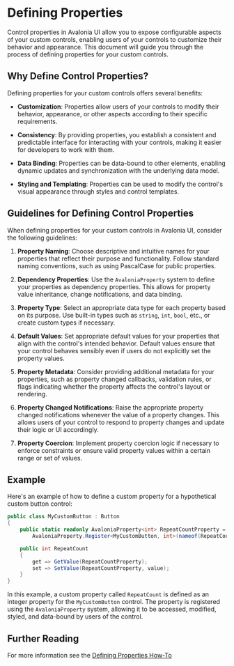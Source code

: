 # Defining Properties

Control properties in Avalonia UI allow you to expose configurable aspects of your custom controls, enabling users of your controls to customize their behavior and appearance. This document will guide you through the process of defining properties for your custom controls.

## Why Define Control Properties?

Defining properties for your custom controls offers several benefits:

- **Customization**: Properties allow users of your controls to modify their behavior, appearance, or other aspects according to their specific requirements.

- **Consistency**: By providing properties, you establish a consistent and predictable interface for interacting with your controls, making it easier for developers to work with them.

- **Data Binding**: Properties can be data-bound to other elements, enabling dynamic updates and synchronization with the underlying data model.

- **Styling and Templating**: Properties can be used to modify the control's visual appearance through styles and control templates.

## Guidelines for Defining Control Properties

When defining properties for your custom controls in Avalonia UI, consider the following guidelines:

1. **Property Naming**: Choose descriptive and intuitive names for your properties that reflect their purpose and functionality. Follow standard naming conventions, such as using PascalCase for public properties.

2. **Dependency Properties**: Use the `AvaloniaProperty` system to define your properties as dependency properties. This allows for property value inheritance, change notifications, and data binding.

3. **Property Type**: Select an appropriate data type for each property based on its purpose. Use built-in types such as `string`, `int`, `bool`, etc., or create custom types if necessary.

4. **Default Values**: Set appropriate default values for your properties that align with the control's intended behavior. Default values ensure that your control behaves sensibly even if users do not explicitly set the property values.

5. **Property Metadata**: Consider providing additional metadata for your properties, such as property changed callbacks, validation rules, or flags indicating whether the property affects the control's layout or rendering.

6. **Property Changed Notifications**: Raise the appropriate property changed notifications whenever the value of a property changes. This allows users of your control to respond to property changes and update their logic or UI accordingly.

7. **Property Coercion**: Implement property coercion logic if necessary to enforce constraints or ensure valid property values within a certain range or set of values.

## Example

Here's an example of how to define a custom property for a hypothetical custom button control:

```csharp
public class MyCustomButton : Button
{
    public static readonly AvaloniaProperty<int> RepeatCountProperty =
        AvaloniaProperty.Register<MyCustomButton, int>(nameof(RepeatCount), defaultValue: 1);

    public int RepeatCount
    {
        get => GetValue(RepeatCountProperty);
        set => SetValue(RepeatCountProperty, value);
    }
}
```

In this example, a custom property called `RepeatCount` is defined as an integer property for the `MyCustomButton` control. The property is registered using the `AvaloniaProperty` system, allowing it to be accessed, modified, styled, and data-bound by users of the control.

## Further Reading

For more information see the [Defining Properties How-To](../../../../guides/custom-controls/defining-properties.md)